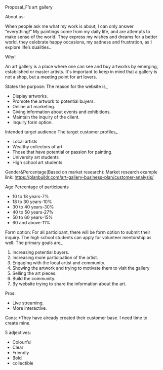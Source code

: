 Proposal_F’s art gallery

About us:

When people ask me what my work is about, I can only answer “everything!” My paintings come from my daily life, and are attempts to make sense of the world. They express my wishes and dreams for a better world, they celebrate happy occasions, my sadness and frustration, as I explore life’s dualities..

Why!

An art gallery is a place where one can see and buy artworks by emerging, established or master artists. It's important to keep in mind that a gallery is not a shop, but a meeting point for art lovers.
 
States the purpose:
The reason for the website is_
* Display artworks. 
* Promote the artwork to potential buyers. 
* Online art marketing.
* Giving information about events and exhibitions. 
* Maintain the inquiry of the client.
* Inquiry form option.

Intended target audience
The target customer profiles_
* Local artists
* Wealthy collectors of art
* Those that have potential or passion for painting.
* University art students
* High school art students 

Gender&Percentage(Based on market research):
Market research example link: https://planbuildr.com/art-gallery-business-plan/customer-analysis/ 


Age
Percentage of participants
* 10 to 18 years-7%
* 18 to 30 years-10%
* 30 to 40 years-30%
* 40 to 50 years-27%
* 50 to 60 years-15%
* 60 and above-11%
  
Form option:
For all participant, there will be form option to submit their inquiry. The high school students can apply for volunteer mentorship as well. 
The primary goals are_
1. Increasing potential buyers.
2. Increasing more participation of the artist. 
3. Engaging with the local artist and community.
4. Showing the artwork and trying to motivate them to visit the gallery
5. Selling the art pieces. 
6. Build the community. 
7. By website trying to share the information about the art. 



Pros:
* Live streaming.
* More interactive.

Cons:
*They have already created their customer base. I need time to create mine. 

5 adjectives:
* Colourful
* Clear
* Friendly
* Bold
* collectible
 





